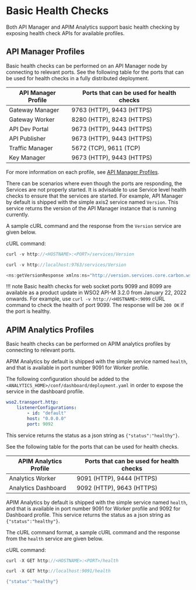 # Basic Health Checks

Both API Manager and APIM Analytics support basic health checking by exposing health check APIs for available profiles.

## API Manager Profiles

Basic health checks can be performed on an API Manager node by connecting to relevant ports. See the following table for the ports that can be used for health checks in a fully distributed deployment.

| API Manager Profile | Ports that can be used for health checks |
|---------------------|------------------------------------------|
| Gateway Manager     | 9763 (HTTP), 9443 (HTTPS)                |
| Gateway Worker      | 8280 (HTTP), 8243 (HTTPS)                |
| API Dev Portal      | 9673 (HTTP), 9443 (HTTPS)                |
| API Publisher       | 9673 (HTTP), 9443 (HTTPS)                |
| Traffic Manager     | 5672 (TCP), 9611 (TCP)       |
| Key Manager         | 9673 (HTTP), 9443 (HTTPS)                |

For more information on each profile, see [API Manager Profiles]({{base_path}}//install-and-setup/setup/distributed-deployment/product-profiles).

There can be scenarios where even though the ports are responding, the Services are not properly started. It is advisable to use Service level health checks to ensure that the services are started. For example, API Manager by default is shipped with the simple axis2 service named `Version`. This service returns the version of the API Manager instance that is running currently.

A sample cURL command and the response from the `Version` service are given below.

cURL command:

``` java tab="Format"
curl -v http://<HOSTNAME>:<PORT>/services/Version
```

``` java tab="Example"
curl -v http://localhost:9763/services/Version
```

``` java tab="Response"
<ns:getVersionResponse xmlns:ns="http://version.services.core.carbon.wso2.org"><return>WSO2 API Manager-2.6.0</return></ns:getVersionResponse>
```

!!! note
    Basic health checks for web socket ports 9099 and 8099 are available as a product update in WSO2 API-M 3.2.0 from January 22, 2022 onwards. For example, use `curl -v http://<HOSTNAME>:9099` cURL command to check the health of port 9099. The response will be `200 OK` if the port is healthy.

## APIM Analytics Profiles

Basic health checks can be performed on APIM analytics profiles by connecting to relevant ports. 

APIM Analytics by default is shipped with the simple service named `health`, and that is available in port number 9091 for Worker profile.
 
The following configuration should be added to the `<ANALYTICS_HOME>/conf/dashboard/deployment.yaml` in order to expose the service in the dashboard profile.

```yaml
wso2.transport.http:
    listenerConfigurations:
        - id: "default"
        host: "0.0.0.0"
        port: 9092
```
This service returns the status as a json string as `{"status":"healthy"}`.

See the following table for the ports that can be used for health checks.

| APIM Analytics Profile | Ports that can be used for health checks |
|------------------------|------------------------------------------|
| Analytics Worker       | 9091 (HTTP), 9444 (HTTPS)                |
| Analytics Dashboard    | 9092 (HTTP), 9643 (HTTPS)                |

APIM Analytics by default is shipped with the simple service named `health`, and that is available in port number 9091 for Worker profile and 9092 for Dashboard profile. This service returns the status as a json string as `{"status":"healthy"}`.

The cURL command format, a sample cURL command and the response from the `health` service are given below.

cURL command:

``` java tab="Format"
curl -X GET http://<HOSTNAME>:<PORT>/health
```

``` java tab="Example"
curl -X GET http://localhost:9091/health
```

``` java tab="Response"
{"status":"healthy"}
```

